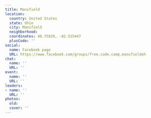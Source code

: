 ```yaml
---
title: Mansfield
location:
  country: United States
  state: Ohio
  city: Mansfield
  neighborhood: 
  coordinates: 40.75839, -82.515447
  plusCode: ''
social:
  name: Facebook page
  URL: https://www.facebook.com/groups/free.code.camp.mansfieldoh
chat:
  name: ''
  URL: ''
event:
  name: ''
  URL: ''
leaders:
- name: ''
  URL: ''
photos:
  old: 
  cover: ''
---
```

